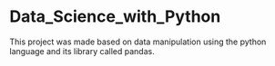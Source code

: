 # Data_Science_with_Python
This project was made based on data manipulation using the python language and its library called pandas.
